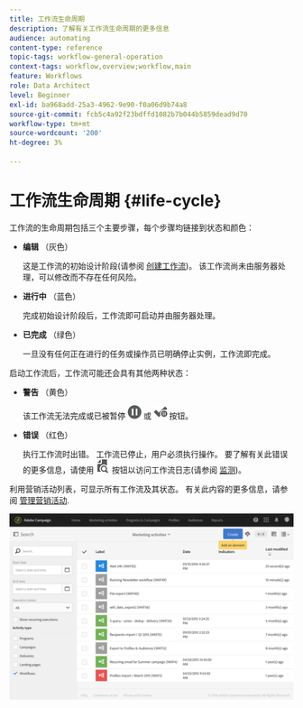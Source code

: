 ```yaml
---
title: 工作流生命周期
description: 了解有关工作流生命周期的更多信息
audience: automating
content-type: reference
topic-tags: workflow-general-operation
context-tags: workflow,overview;workflow,main
feature: Workflows
role: Data Architect
level: Beginner
exl-id: ba968add-25a3-4962-9e90-f0a06d9b74a8
source-git-commit: fcb5c4a92f23bdffd1082b7b044b5859dead9d70
workflow-type: tm+mt
source-wordcount: '200'
ht-degree: 3%

---
```


# 工作流生命周期 {#life-cycle}

工作流的生命周期包括三个主要步骤，每个步骤均链接到状态和颜色：

* **编辑** （灰色）

   这是工作流的初始设计阶段(请参阅 [创建工作流](../../automating/using/building-a-workflow.md#creating-a-workflow))。 该工作流尚未由服务器处理，可以修改而不存在任何风险。

* **进行中** （蓝色）

   完成初始设计阶段后，工作流即可启动并由服务器处理。

* **已完成** （绿色）

   一旦没有任何正在进行的任务或操作员已明确停止实例，工作流即完成。

启动工作流后，工作流可能还会具有其他两种状态：

* **警告** （黄色）

   该工作流无法完成或已被暂停 ![](assets/pause_darkgrey-24px.png) 或 ![](assets/check_pause_darkgrey-24px.png) 按钮。

* **错误** （红色）

   执行工作流时出错。 工作流已停止，用户必须执行操作。 要了解有关此错误的更多信息，请使用 ![](assets/printpreview_darkgrey-24px.png) 按钮以访问工作流日志(请参阅 [监测](../../automating/using/monitoring-workflow-execution.md))。

利用营销活动列表，可显示所有工作流及其状态。 有关此内容的更多信息，请参阅 [管理营销活动](../../start/using/marketing-activities.md#about-marketing-activities).

![](assets/wkf_execution_3.png)
